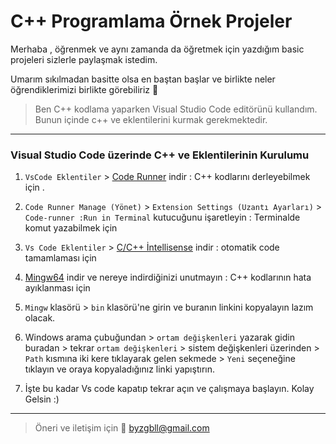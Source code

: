 # C++ Programlama Örnek Projeler

Merhaba , öğrenmek ve aynı  zamanda da öğretmek için yazdığım basic projeleri sizlerle paylaşmak istedim.

Umarım sıkılmadan basitte olsa en baştan başlar ve birlikte neler öğrendiklerimizi birlikte görebiliriz 🙂  

> Ben C++ kodlama yaparken Visual Studio Code editörünü kullandım. Bunun içinde c++ ve eklentilerini kurmak gerekmektedir.

-------------
### Visual Studio Code üzerinde C++ ve Eklentilerinin Kurulumu 


1. `VsCode Eklentiler` > [Code Runner](https://marketplace.visualstudio.com/items?itemName=formulahendry.code-runner) indir : C++ kodlarını derleyebilmek için . 

2. `Code Runner Manage (Yönet)` > `Extension Settings (Uzantı Ayarları)` > `Code-runner :Run in Terminal` kutucuğunu işaretleyin : Terminalde komut yazabilmek için
3. `Vs Code Eklentiler` > [C/C++ İntellisense](https://marketplace.visualstudio.com/items?itemName=ms-vscode.cpptools) indir  : otomatik code tamamlaması için
4. [Mingw64](https://sourceforge.net/projects/mingw-w64/) indir ve nereye indirdiğinizi unutmayın : C++ kodlarının hata ayıklanması için
5. `Mingw` klasörü > `bin` klasörü'ne girin ve buranın linkini kopyalayın lazım olacak.
6. Windows arama çubuğundan > `ortam değişkenleri` yazarak gidin buradan > tekrar `ortam değişkenleri` > sistem değişkenleri üzerinden > `Path` kısmına iki kere tıklayarak gelen sekmede > `Yeni` seçeneğine tıklayın ve oraya kopyaladığınız linki yapıştırın. 
7. İşte bu kadar Vs code kapatıp tekrar açın ve çalışmaya başlayın. Kolay Gelsin :)

-------------
>  Öneri ve iletişim için 📧 byzgbll@gmail.com

